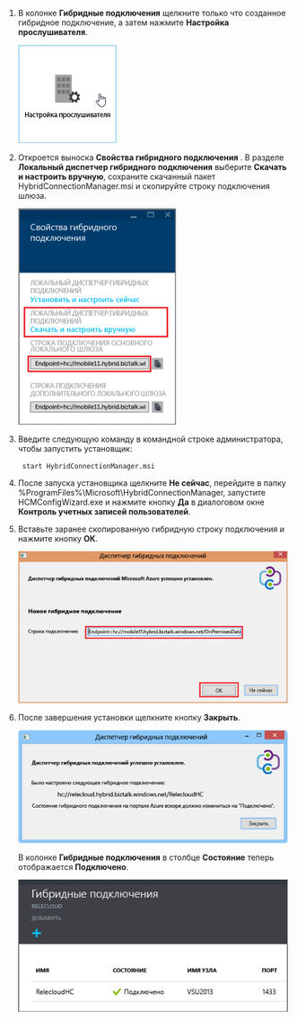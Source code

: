 
1. В колонке **Гибридные подключения** щелкните только что созданное гибридное подключение, а затем нажмите **Настройка прослушивателя**.
   
    ![Щелкните «Установка прослушивателя»](./media/app-service-hybrid-connections-manager-install/D04ClickListenerSetup.png)
2. Откроется выноска **Свойства гибридного подключения** . В разделе **Локальный диспетчер гибридного подключения** выберите **Скачать и настроить вручную**, сохраните скачанный пакет HybridConnectionManager.msi и скопируйте строку подключения шлюза.
   
    ![Щелкните здесь, чтобы установить](./media/app-service-hybrid-connections-manager-install/D05ClickToInstallHCM.png)
3. Введите следующую команду в командной строке администратора, чтобы запустить установщик:
   
        start HybridConnectionManager.msi
4. После запуска установщика щелкните **Не сейчас**, перейдите в папку %ProgramFiles%\Microsoft\HybridConnectionManager, запустите HCMConfigWizard.exe и нажмите кнопку **Да** в диалоговом окне **Контроль учетных записей пользователей**.
5. Вставьте заранее скопированную гибридную строку подключения и нажмите кнопку **ОК**. 
   
    ![Установка](./media/app-service-hybrid-connections-manager-install/D08aHCMInstallManual.png)
6. После завершения установки щелкните кнопку **Закрыть**.
   
    ![Щелкните кнопку «Закрыть»](./media/app-service-hybrid-connections-manager-install/D09HCMInstallComplete.png)
   
    В колонке **Гибридные подключения** в столбце **Состояние** теперь отображается **Подключено**. 
   
    ![Состояние «Подключено»](./media/app-service-hybrid-connections-manager-install/D10HCStatusConnected.png)



<!--HONumber=Nov16_HO3-->


